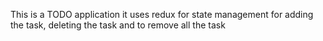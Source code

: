 This is a TODO application 
it uses redux for state management
for adding the task, deleting the task and to remove all the task
